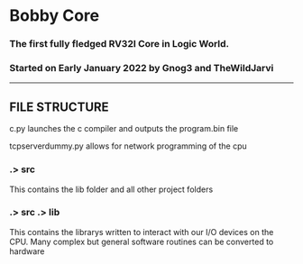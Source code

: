 ﻿# Bobby Core
### The first fully fledged RV32I Core in Logic World. 
### Started on Early January 2022 by Gnog3 and TheWildJarvi
___________________________________________________________

## FILE STRUCTURE
c.py launches the c compiler and outputs the program.bin file

tcpserverdummy.py allows for network programming of the cpu

### .> src

This contains the lib folder and all other project folders

### .> src .> lib

This contains the librarys written to interact with our I/O devices on the CPU. 
Many complex but general software routines can be converted to hardware 



 
